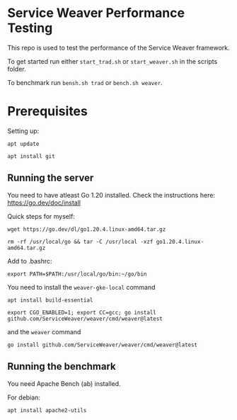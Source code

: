 # Service Weaver Performance Testing

This repo is used to test the performance of the Service Weaver framework.

To get started run either `start_trad.sh` or `start_weaver.sh` in the scripts folder.

To benchmark run `bensh.sh trad` or `bench.sh weaver`.

# Prerequisites

Setting up:

```shell
apt update
```

```shell
apt install git
```

## Running the server

You need to have atleast Go 1.20 installed.
Check the instructions here: https://go.dev/doc/install

Quick steps for myself:

```shell
wget https://go.dev/dl/go1.20.4.linux-amd64.tar.gz
```

```shell
rm -rf /usr/local/go && tar -C /usr/local -xzf go1.20.4.linux-amd64.tar.gz
```

Add to .bashrc:

```shell
export PATH=$PATH:/usr/local/go/bin:~/go/bin
```

You need to install the `weaver-gke-local` command

```shell
apt install build-essential
```

```shell
export CGO_ENABLED=1; export CC=gcc; go install github.com/ServiceWeaver/weaver/cmd/weaver@latest
```

and the `weaver` command

```shell
go install github.com/ServiceWeaver/weaver/cmd/weaver@latest
```

## Running the benchmark

You need Apache Bench (ab) installed.

For debian:

```shell
apt install apache2-utils
```

